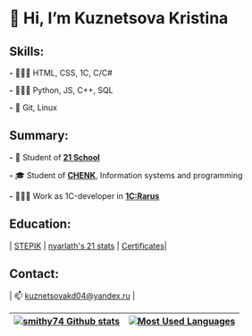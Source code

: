 # 👋 Hi, I’m Kuznetsova Kristina

## Skills:

**-** 👩🏼‍💻 HTML, CSS, 1C, C/C#

**-** 👩🏼‍🎓 Python, JS, C++, SQL

**-** 🌿 Git, Linux

## Summary:

**-** 🌱 Student of [**21 School**](https://21-school.ru)

**-** 🎓 Student of [**CHENK**](https://www.chenk.ru/ru/), Information systems and programming

**-** 👩🏼‍💼 Work as 1С-developer in [**1C:Rarus**](https://rarus.ru/)

## Education:

|  [STEPIK](https://stepik.org/users/518716069) | [nyarlath's 21 stats](https://edu.21-school.ru/profile/nyarlath@student.21-school.ru) | [Certificates](certificates/certificates.md)|

## Contact:

| 📫 kuznetsovakd04@yandex.ru |

| [![smithy74 Github stats](https://github-readme-stats.vercel.app/api?username=smithy74&count_private=true&show_icons=true&hide=contribs,issues&hide_border=true)](https://github.com/smithy74?tab=repositories) | [![Most Used Languages](https://github-readme-stats.vercel.app/api/top-langs/?username=smithy74&layout=compact&hide_border=true)](https://github.com/smithy74?tab=repositories) |
| ---------------------------------------------------------------------------------------------------------------------------------------------------------------------------------------------------------- | -------------------------------------------------------------------------------------------------------------------------------------------------------------------------- |
